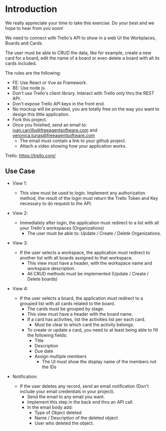 # Introduction

We really appreciate your time to take this exercise. Do your best and we hope to hear from you soon! 

We need to connect with Trello's API to show in a web UI the Workplaces, Boards and Cards.

The user must be able to CRUD the data, like for example, create a new card for a board, edit the name of a board or even delete a board with all its cards included.

The rules are the following:

* FE: Use React or Vue as Framework.
* BE: Use node js.
* Don't use Trello's client library. Interact with Trello only thru the REST API.
* Don't expose Trello API keys in the front end.
* No mockup will be provided, you are totally free on the way you want to design this little application.
* Fork this project.
* Once you finished, send an email to: ivan.carrillo@freeagentsoftware.com and veronica.tunas@freeagentsoftware.com 
    * The email must contain a link to your github project.
    * Attach a video showing how your application works.

Trello: https://trello.com/

##  Use Case

* View 1:
    * This view must be used to login. Implement any authorization method, the result of the login must return the Trello Token and Key necessary to do request to the API.
* View 2:
    * Immediately after login, the application must redirect to a list with all your Trello's workspaces (Organizations)
        * The user must be able to: Update / Create / Delete Organizations.
* View 3:
    * If the user selects a workspace, the application must redirect to another list with all boards assigned to that workspace.
        * This view must have a header, with the workspace name and workspace description. 
        * All CRUD methods must be implemented (Update / Create / Delete boards)
* View 4:
    * If the user selects a board, the application must redirect to a grouped list with all cards related to the board.
        * The cards must be grouped by stage.
        * This view must have a header with the board name. 
        * If a card has activities, list the activities list per each card.
            * Must be clear to which card the activity belongs.
        * To create or update a card, you need to at least being able to fill the following fields:
            * Title
            * Description
            * Due date
            * Assign multiple members
               * The UI must show the display name of the members not the IDs

* Notification:
    * If the user deletes any record, send an email notification (Don't include your email credentials in your project).
        * Send the email to any email you want.
        * Implement this step in the back end thru an API call.
        * In the email body add:
            * Type of Object deleted
            * Name / Description of the deleted object
            * User who deleted the object.
